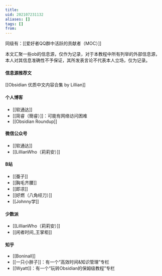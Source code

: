 ```yaml
---
title: 
uid: 202107231132
aliases: []
tags: []
from: 
---
```

同级有：[[爱好者QQ群中活跃的贡献者（MOC）]]

本文汇聚一些ob的信息源，仅作为记录，对于本教程中所有列举的外部信息源，本人对其信息准确性不予保证，其所发表言论不代表本人立场，仅为记录。

#### 信息源推荐文
[[Obsidian 优质中文内容合集 by Lillian]]

#### 个人博客
- [[软通达]]
- [[简睿（簡睿）]]：可能有网络访问困难
- [[Obsidian Roundup]]

#### 微信公众号
- [[软通达]]
- [[LillianWho（莉莉安）]]

#### B站
- [[蚕子]]
- [[胸毛齐腰]]
- [[即凉]]
- [[好燃（八角经刀）]]
- [[Johnny学]]


#### 少数派
- [[LillianWho（莉莉安）]]
- [[闲者时间_王掌柜]]

#### 知乎
- [[Boninall]]
- [[一只小胖子]]：有一个“高效时间&知识管理”专栏
- [[Wyatt]]：有一个“玩转Obsidian的保姆级教程”专栏

